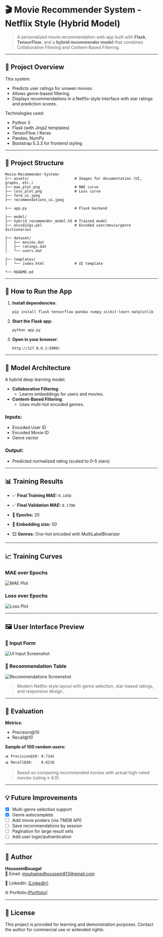 # 🎬 Movie Recommender System - Netflix Style (Hybrid Model)

> A personalized movie recommendation web app built with **Flask**, **TensorFlow**, and a **hybrid recommender model** that combines Collaborative Filtering and Content-Based Filtering.

---

## 📌 Project Overview

This system:
- Predicts user ratings for unseen movies.
- Allows genre-based filtering.
- Displays recommendations in a Netflix-style interface with star ratings and prediction scores.

Technologies used:
- Python 3
- Flask (with Jinja2 templates)
- TensorFlow / Keras
- Pandas, NumPy
- Bootstrap 5.3.3 for frontend styling

---

## 📂 Project Structure

```
Movie-Recommender-System/
├── assets/                     # Images for documentation (UI, graphs, etc.)
├── mae_plot.png                # MAE curve
├── loss_plot.png               # Loss curve
├── form_ui.jpeg
├── recommendations_ui.jpeg

├── app.py                      # Flask backend

├── model/  
├── hybrid_recommender_model.h5 # Trained model
├── encodings.pkl               # Encoded user/movie/genre dictionaries

├── dataset/
│   ├── movies.dat
│   ├── ratings.dat
│   └── users.dat

├── templates/
│   └── index.html              # UI template

└── README.md
```

---

## 🚀 How to Run the App

1. **Install dependencies**:
   ```bash
   pip install flask tensorflow pandas numpy scikit-learn matplotlib
   ```

2. **Start the Flask app**:
   ```bash
   python app.py
   ```

3. **Open in your browser**:
   ```
   http://127.0.0.1:5000/
   ```

---

## 🧠 Model Architecture

A hybrid deep learning model:

- **Collaborative Filtering**:
  - Learns embeddings for users and movies.
- **Content-Based Filtering**:
  - Uses multi-hot encoded genres.

### Inputs:
- Encoded User ID
- Encoded Movie ID
- Genre vector

### Output:
- Predicted normalized rating (scaled to 0–5 stars)

---

## 📊 Training Results

- ✅ **Final Training MAE:** `0.1456`
- ✅ **Final Validation MAE:** `0.1708`

- 🔁 **Epochs:** 20  
- 🧩 **Embedding size:** 50  
- 🎞️ **Genres:** One-hot encoded with MultiLabelBinarizer

---

## 📈 Training Curves

### MAE over Epochs
![MAE Plot](assets/mae_plot.png)

### Loss over Epochs
![Loss Plot](assets/loss_plot.png)

---

## 🖼️ User Interface Preview

### 🎥 Input Form
![UI Input Screenshot](assets/form_ui.jpg)

### 🍿 Recommendation Table
![Recommendations Screenshot](assets/recommendations_ui.jpg)

> Modern Netflix-style layout with genre selection, star-based ratings, and responsive design.

---

## 📐 Evaluation

**Metrics:**
- Precision@10
- Recall@10

**Sample of 100 random users:**
```text
📊 Precision@10: 0.7142
📊 Recall@10:    0.6218
```

> Based on comparing recommended movies with actual high-rated movies (rating ≥ 4.0).

---

## 💡 Future Improvements

- [x] Multi-genre selection support
- [x] Genre autocomplete
- [ ] Add movie posters (via TMDB API)
- [ ] Save recommendations by session
- [ ] Pagination for large result sets
- [ ] Add user login/authentication

---

## 👤 Author

**HoussemBouagal**  
📧 Email: mouhamedhoussem813@gmail.com 

🔗 LinkedIn: [[LinkedIn]](https://www.linkedin.com/in/houssem-eddine-bouagal-98025a297)  

🌐 Portfolio:[[Portfolio]](https://houssembouagal.github.io/Portfolio/)
  

---

## 📄 License

This project is provided for learning and demonstration purposes. Contact the author for commercial use or extended rights.